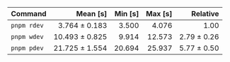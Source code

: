 | Command | Mean [s] | Min [s] | Max [s] | Relative |
|:---|---:|---:|---:|---:|
| `pnpm rdev` | 3.764 ± 0.183 | 3.500 | 4.076 | 1.00 |
| `pnpm wdev` | 10.493 ± 0.825 | 9.914 | 12.573 | 2.79 ± 0.26 |
| `pnpm pdev` | 21.725 ± 1.554 | 20.694 | 25.937 | 5.77 ± 0.50 |
